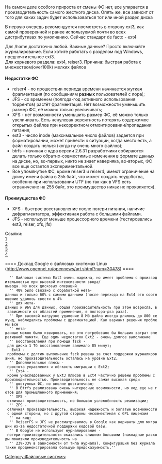 На самом деле особого прироста от смены ФС нет, все упирается в
производительность самого жесткого диска. Опять же, все зависит
от того для каких задач будет использоваться тот или иной раздел диска

В первую очередь рекомендуется посмотреть в сторону ext3, как самой
проверенной и ранее используемой почти во всех дистрибутивах по
умолчанию. Сейчас стандарт de facto - ext4

Для /home достаточно любой. Важные данные? Просто включайте
журналирование. Если хотите работать с разделом под
Windows, предпочтительнее ext3.  
Для корневого раздела: ext4, reiser3. Причина: быстрая работа с
множеством(over100k) мелких файлов  

#### Недостатки ФС

  - reiser4 - по прошествии периода времени начинается жуткая
    фрагментация (по сообщениям **разных** пользователей с
    лора);
  - JFS - со временем (полгода-год активного использования торрентов)
    растёт фрагментация. Нет возможности уменьшить размер ФС, её
    можно только увеличивать;
  - XFS - нет возможности уменьшить размер ФС, её можно только
    увеличивать. Есть ненулевая вероятность потерять
    содержимое открытых файлов при некорректном
    отмонтировании/пропадании питания;
  - ext3 - число inode (максимальное число файлов) задается при
    форматировании, может привести к ситуации, когда место
    есть, а файл создать нельзя (когда ну очень много файлов);
  - btrfs - начиная с ядра версии 2.6.31 разработчики собираются делать
    только обратно-совместимые изменения в формате данных на диске, но,
    во-первых, никто не знает наверняка, во-вторых, ФС все еще остается
    экспериментальной.
  - Все упомянутые ФС, кроме reiser3 и reiser4, имеют ограничение на
    длину имени файла в 255 байт, что может создать неудобства,
    особенно при использовании UTF (но так как в VFS есть
    ограничение на 255 байт, это преимущество никак не
    проявляется).

#### Преимущества ФС

  - XFS - быстрое восстановление после потери питания, наличие
    дефрагментатора, эффективная работа с большими файлами.
  - JFS - использует меньше процессорного времени (тестировались ext3,
    reiser, xfs, jfs)

Ссылки:  
[1](http://www.linux.org.ru/wiki/en/Reiser4)  
[2](http://xgu.ru/wiki/ext4)  
[3](http://en.wikipedia.org/wiki/Comparison_of_file_systems)  
[4](http://www.debian-administration.org/articles/388)  
  

\==== Доклад Google о файловых системах Linux
(http://www.opennet.ru/opennews/art.shtml?num=30478) ====

`  '' Файловая система Ext2 очень надежна, но имеет проблемы с производительностью при высокой интенсивности ввода/вывода. Из всех дисковых операций`  
`  '' 40% было связано с обработкой мета-данных и только 60% с самими данными (после перехода на Ext4 это соотношение удалось свести к 4%`  
`  '' для мета-данных и 96% для данных, общая производительность при этом возросла, в зависимости от областей применения, в полтора-два раза).`  
`  '' При высокой нагрузке удаление 8 Мб файла иногда длилось до 800 секунд, наблюдались проблемы с фрагментацией. Как вариант решения проблемы все`  
`  '' мета-данные можно было кэшировать, но это потребовало бы больших затрат оперативной памяти. Еще один недостаток Ext2 - очень долгое выполнение`  
`  '' восстановления при помощи fsck - для диска 1 Тб восстановление занимало 85 минут;`  
`   Ext3 - проблемы с долгим выполнение fsck решены за счет поддержки журналирования, но производительность осталась на уровне Ext2.`  
`  '' Дополнительные плюсы - простота управления и лёгкость миграции с Ext2;`  
`  '' Ext4 - кроме унаследованных у Ext3 плюсов в Ext4 частично решены проблемы с производительностью. Производительность не самая высокая среди`  
`  '' доступных ФС, но вполне достаточная;`  
`  '' В Btrfs реализованы очень интересные возможности, но код еще не готов для промышленного применения;`  
`  '' XFS - отличная производительность, но большая усложнённость реализации;`  
`  '' ZFS - отличная производительность, высокая надежность и богатые возможности с одной стороны, но с другой стороны несовместимая с GPL лицензия`  
`  '' на код;`  
`  '' ReiserFS и JFS не рассматривались в Google как варианты для миграции из-за недостаточной поддержки кодовой базы;`  
`  '' В Google не используют журналирование - потери производительности оказались слишком большими (накладные расходы понизили производительность на`  
`  '' 23%-33% в зависимости от типа журнала). Конфигурация без журнала также продемонстрировала большую предсказуемость.'' `

[Category:Файловые системы](Category:Файловые_системы "wikilink")

